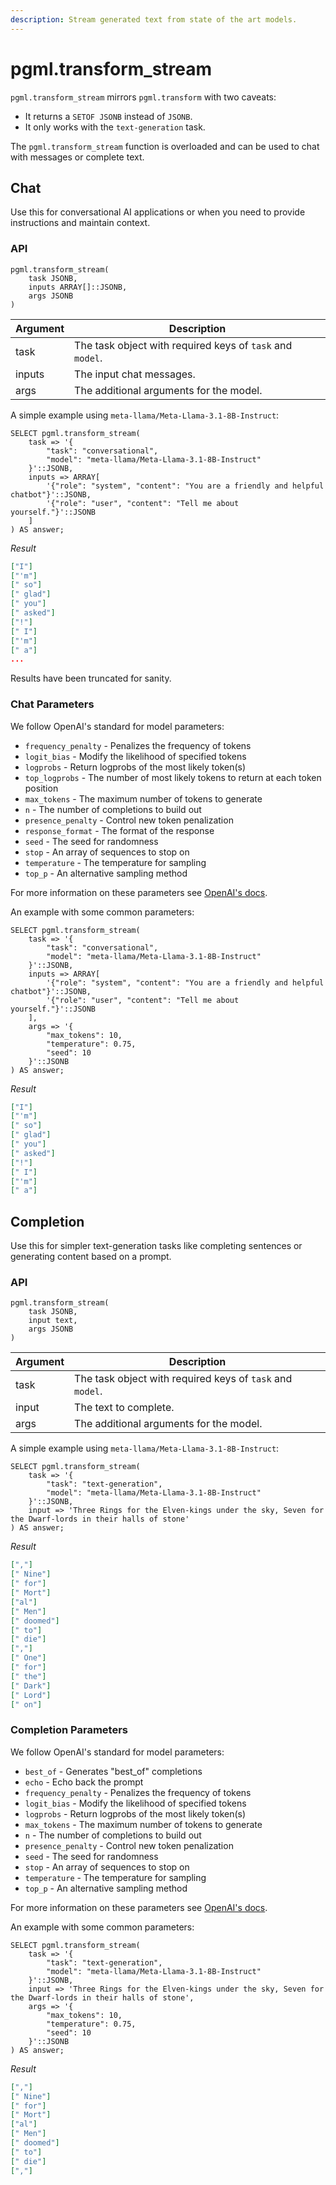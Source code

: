 ```yaml
---
description: Stream generated text from state of the art models.
---
```


# pgml.transform_stream

`pgml.transform_stream` mirrors `pgml.transform` with two caveats:
- It returns a `SETOF JSONB` instead of `JSONB`.
- It only works with the `text-generation` task.

The `pgml.transform_stream` function is overloaded and can be used to chat with messages or complete text.

## Chat

Use this for conversational AI applications or when you need to provide instructions and maintain context.

### API

```postgresql
pgml.transform_stream(
    task JSONB,
    inputs ARRAY[]::JSONB,
    args JSONB
)
```

| Argument | Description |
|----------|-------------|
| task | The task object with required keys of `task` and `model`. |
| inputs | The input chat messages. | 
| args | The additional arguments for the model. |

A simple example using `meta-llama/Meta-Llama-3.1-8B-Instruct`:

```postgresql
SELECT pgml.transform_stream(
    task => '{
        "task": "conversational",
        "model": "meta-llama/Meta-Llama-3.1-8B-Instruct"
    }'::JSONB,
    inputs => ARRAY[
        '{"role": "system", "content": "You are a friendly and helpful chatbot"}'::JSONB,
        '{"role": "user", "content": "Tell me about yourself."}'::JSONB
    ]
) AS answer;
```
_Result_

```json
["I"]
["'m"]
[" so"]
[" glad"]
[" you"]
[" asked"]
["!"]
[" I"]
["'m"]
[" a"]
...
```
Results have been truncated for sanity.

### Chat Parameters

We follow OpenAI's standard for model parameters:
- `frequency_penalty` - Penalizes the frequency of tokens
- `logit_bias` - Modify the likelihood of specified tokens
- `logprobs` - Return logprobs of the most likely token(s)
- `top_logprobs` - The number of most likely tokens to return at each token position
- `max_tokens` - The maximum number of tokens to generate
- `n` - The number of completions to build out
- `presence_penalty` - Control new token penalization
- `response_format` - The format of the response
- `seed` - The seed for randomness
- `stop` - An array of sequences to stop on
- `temperature` - The temperature for sampling
- `top_p` - An alternative sampling method

For more information on these parameters see [OpenAI's docs](https://platform.openai.com/docs/api-reference/chat).

An example with some common parameters:

```postgresql
SELECT pgml.transform_stream(
    task => '{
        "task": "conversational",
        "model": "meta-llama/Meta-Llama-3.1-8B-Instruct"
    }'::JSONB,
    inputs => ARRAY[
        '{"role": "system", "content": "You are a friendly and helpful chatbot"}'::JSONB,
        '{"role": "user", "content": "Tell me about yourself."}'::JSONB
    ],
    args => '{
        "max_tokens": 10,
        "temperature": 0.75,
        "seed": 10
    }'::JSONB
) AS answer;
```

_Result_
```json
["I"]
["'m"]
[" so"]
[" glad"]
[" you"]
[" asked"]
["!"]
[" I"]
["'m"]
[" a"]
```

## Completion

Use this for simpler text-generation tasks like completing sentences or generating content based on a prompt.

### API

```postgresql
pgml.transform_stream(
    task JSONB,
    input text,
    args JSONB
)
```
| Argument | Description |
|----------|-------------|
| task | The task object with required keys of `task` and `model`. |
| input | The text to complete. | 
| args | The additional arguments for the model. |

A simple example using `meta-llama/Meta-Llama-3.1-8B-Instruct`:

```postgresql
SELECT pgml.transform_stream(
    task => '{
        "task": "text-generation",
        "model": "meta-llama/Meta-Llama-3.1-8B-Instruct"
    }'::JSONB,
    input => 'Three Rings for the Elven-kings under the sky, Seven for the Dwarf-lords in their halls of stone'
) AS answer;
```

_Result_

```json
[","]
[" Nine"]
[" for"]
[" Mort"]
["al"]
[" Men"]
[" doomed"]
[" to"]
[" die"]
[","]
[" One"]
[" for"]
[" the"]
[" Dark"]
[" Lord"]
[" on"]
```

### Completion Parameters

We follow OpenAI's standard for model parameters:
- `best_of` - Generates "best_of" completions
- `echo` - Echo back the prompt
- `frequency_penalty` - Penalizes the frequency of tokens
- `logit_bias` - Modify the likelihood of specified tokens
- `logprobs` - Return logprobs of the most likely token(s)
- `max_tokens` - The maximum number of tokens to generate
- `n` - The number of completions to build out
- `presence_penalty` - Control new token penalization
- `seed` - The seed for randomness
- `stop` - An array of sequences to stop on
- `temperature` - The temperature for sampling
- `top_p` - An alternative sampling method

For more information on these parameters see [OpenAI's docs](https://platform.openai.com/docs/api-reference/completions/create).

An example with some common parameters:

```postgresql
SELECT pgml.transform_stream(
    task => '{
        "task": "text-generation",
        "model": "meta-llama/Meta-Llama-3.1-8B-Instruct"
    }'::JSONB,
    input => 'Three Rings for the Elven-kings under the sky, Seven for the Dwarf-lords in their halls of stone',
    args => '{
        "max_tokens": 10,
        "temperature": 0.75,
        "seed": 10
    }'::JSONB
) AS answer;
```

_Result_

```json
[","]
[" Nine"]
[" for"]
[" Mort"]
["al"]
[" Men"]
[" doomed"]
[" to"]
[" die"]
[","]
```
